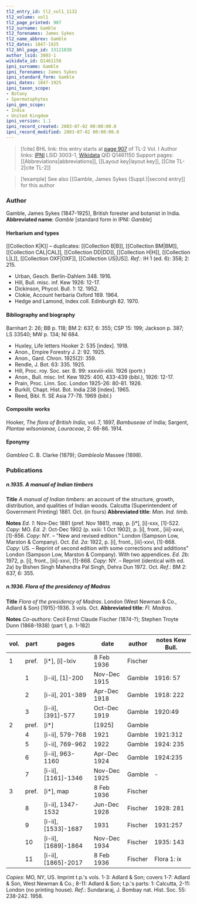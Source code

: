 ```yaml
---
tl2_entry_id: tl2_vol1_1132
tl2_volume: vol1
tl2_page_printed: 907
tl2_surname: Gamble
tl2_forenames: James Sykes
tl2_name_abbrev: Gamble
tl2_dates: 1847-1925
tl2_bhl_page_id: 33121038
author_lsid: 3003-1
wikidata_id: Q1461150
ipni_surname: Gamble
ipni_forenames: James Sykes
ipni_standard_form: Gamble
ipni_dates: 1847-1925
ipni_taxon_scope: 
- Botany
- Spermatophytes
ipni_geo_scope: 
- India
- United Kingdom
ipni_version: 1.1
ipni_record_created: 2003-07-02 00:00:00.0
ipni_record_modified: 2003-07-02 00:00:00.0
---
```


> [!cite] BHL link: this entry starts at [page 907](https://www.biodiversitylibrary.org/page/33121038) of TL-2 Vol. I
> Author links: [IPNI](https://www.ipni.org/a/3003-1) LSID 3003-1, [Wikidata](https://www.wikidata.org/wiki/Q1461150) QID Q1461150
> Support pages: [[Abbreviations|abbreviations]], [[Layout key|layout key]], [[Cite TL-2|cite TL-2]]

> [!example] See also [[Gamble, James Sykes (Suppl.)|second entry]] for this author

### Author

Gamble, James Sykes (1847-1925), British forester and botanist in India. 
**Abbreviated name**: *Gamble* \[standard form in IPNI: *Gamble*\]

#### Herbarium and types

[[Collection K|K]] – duplicates: [[Collection B|B]], [[Collection BM|BM]], [[Collection CAL|CAL]], [[Collection DD|DD]], [[Collection H|H]], [[Collection L|L]], [[Collection OXF|OXF]], [[Collection US|US]].
*Ref*.: IH 1 (ed. 6): 358; 2: 215.
- Urban, Gesch. Berlin-Dahlem 348. 1916.
- Hill, Bull. misc. inf. Kew 1926: 12-17.
- Dickinson, Phycol. Bull. 1: 12. 1952.
- Clokie, Account herbaria Oxford 169. 1964.
- Hedge and Lamond, Index coll. Edinburgh 82. 1970.

#### Bibliography and biography

Barnhart 2: 26; BB p. 118; BM 2: 637, 6: 355; CSP 15: 199; Jackson p. 387; LS 33540; MW p. 134; NI 684.
- Huxley, Life letters Hooker 2: 535 \[index\]. 1918.
- Anon., Empire Forestry J. 2: 92. 1925.
- Anon., Gard. Chron. 1925(2): 359.
- Rendle, J. Bot. 63: 335. 1925.
- Hill, Proc. roy. Soc. ser. B. 99: xxxviii-xliii. 1926 (portr.)
- Anon., Bull. misc. Inf. Kew 1925: 400, 433-439 (bibl.), 1926: 12-17.
- Prain, Proc. Linn. Soc. London 1925-26: 80-81. 1926.
- Burkill, Chapt. Hist. Bot. India 238 \[index\]. 1965.
- Reed, Bibl. fl. SE Asia 77-78. 1969 (bibl.)

#### Composite works

Hooker, *The flora of British India*, vol. 7, 1897, *Bambuseae* of India; Sargent, *Plantae wilsonianae, Lauraceae*, 2: 66-86. 1914.

#### Eponymy

*Gamblea* C. B. Clarke (1879); *Gambleola* Massee (1898).

### Publications

##### n.1935. A manual of Indian timbers

**Title**
*A manual of Indian timbers*: an account of the structure, growth, distribution, and qualities of Indian woods. Calcutta (Superintendent of Government Printing) 1881. Oct. (in fours)
**Abbreviated title**: *Man. Ind. timb.*

**Notes**
*Ed. 1*: Nov-Dec 1881 (pref. Nov 1881), map, p. \[i\*\], \[i\]-xxx, \[1\]-522. *Copy*: MO.
*Ed. 2*: Oct-Dec 1902 (p. xxiii: 1 Oct 1902), p. \[i\], front., \[iii\]-xxvi, \[1\]-856. *Copy*: NY. – "New and revised edition." London (Sampson Low, Marston & Company). Oct.
*Ed. 2a*: 1922, p. \[i\], front., \[iii\]-xxvi, \[1\]-868. *Copy*: US. – Reprint of second edition with some corrections and additions" London (Sampson Low, Marston & Company). With two appendices.
*Ed. 2b*: 1972, p. \[i\], front., \[iii\]-xxvi, \[1\]-868. *Copy*: NY. – Reprint (identical with ed. 2a) by Bishen Singh Mahendra Pal Singh, Dehra Dun 1972. Oct.
*Ref*.: BM 2: 637, 6: 355.

##### n.1936. Flora of the presidency of Madras

**Title**
*Flora of the presidency of Madras*. London (West Newman & Co., Adlard & Son) \[1915\]-1936. 3 vols. Oct.
**Abbreviated title**: *Fl. Madras*.

**Notes**
*Co-authors*: Cecil Ernst Claude Fischer (1874-?); Stephen Troyte Dunn (1868-1938) (part 1, p. 1-182)

|vol.	|part	|pages	|date	|author	|notes Kew Bull.|
|---	|---	|---	|---	|---	|---	|
|1	|pref.	|\[i\*\], \[i\]-lxiv	|8 Feb 1936	|Fischer|
|	|1	|\[i-ii\], \[1\]-200	|Nov-Dec 1915	|Gamble	|1916: 57|
|	|2	|\[i-ii\], 201-389	|Apr-Dec 1918	|Gamble	|1918: 222|
|	|3	|\[i-ii\], \[391\]-577	|Oct-Dec 1919	|Gamble	|1920:49|
|2	|pref.	|\[i\*\]	|\[1925\]	|Gamble|
|	|4	|\[i-ii\], 579-768	|1921	|Gamble	|1921:312|
|	|5	|\[i-ii\], 769-962	|1922	|Gamble	|1924: 235|
|	|6	|\[i-ii\], 963-1160	|Apr-Dec 1924	|Gamble	|1924:235|
|	|7	|\[i-ii\], \[1161\]-1346	|Nov-Dec 1925	|Gamble	|-|
|3	|pref.	|\[i\*\], map	|8 Feb 1936	|Fischer|
|	|8	|\[i-ii\], 1347-1532	|Jun-Dec 1928	|Fischer	|1928: 281|
|	|9	|\[i-ii\], \[1533\]-1687	|1931	|Fischer	|1931:257|
|	|10	|\[i-ii\], \[1689\]-1864	|Nov-Dec 1934	|Fischer	|1935: 143|
|	|11	|\[i-ii\], \[1865\]-2017	|8 Feb 1936	|Fischer	|Flora 1: ix|

*Copies*: MO, NY, US. Imprint t.p.'s vols. 1-3: Adlard & Son; covers 1-7: Adlard & Son, West Newman & Co.; 8-11: Adlard & Son; t.p.'s parts: 1: Calcutta, 2-11: London (no printing house).
*Ref*.: Sundararaj, J. Bombay nat. Hist. Soc. 55: 238-242. 1958.


